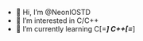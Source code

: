 - 👋 Hi, I’m @NeonIOSTD
- 👀 I’m interested in C/C++ 
- 🌱 I’m currently learning C[=***] C++[=***]

<!---
NeonIOSTD/NeonIOSTD is a ✨ special ✨ repository because its `README.md` (this file) appears on your GitHub profile.
You can click the Preview link to take a look at your changes.
--->
